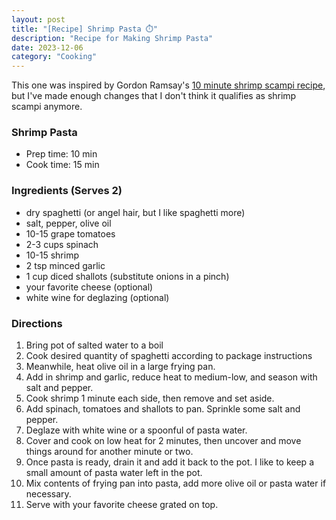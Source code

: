 ```yaml
---
layout: post
title: "[Recipe] Shrimp Pasta ⏱️"
description: "Recipe for Making Shrimp Pasta"
date: 2023-12-06
category: "Cooking"
---
```


This one was inspired by Gordon Ramsay's [10 minute shrimp scampi recipe](https://www.gordonramsay.com/gr/recipes/ramsay-in-10-shrimp-scampi-with-capellini-pasta/), but I've made enough changes that I don't think it qualifies as shrimp scampi anymore.

<!-- more -->

### Shrimp Pasta
- Prep time: 10 min
- Cook time: 15 min

### Ingredients (Serves 2)
- dry spaghetti (or angel hair, but I like spaghetti more)
- salt, pepper, olive oil
- 10-15 grape tomatoes
- 2-3 cups spinach
- 10-15 shrimp
- 2 tsp minced garlic
- 1 cup diced shallots (substitute onions in a pinch)
- your favorite cheese (optional)
- white wine for deglazing (optional)

### Directions
1. Bring pot of salted water to a boil
2. Cook desired quantity of spaghetti according to package instructions
3. Meanwhile, heat olive oil in a large frying pan.
4. Add in shrimp and garlic, reduce heat to medium-low, and season with salt and pepper.
5. Cook shrimp 1 minute each side, then remove and set aside.
6. Add spinach, tomatoes and shallots to pan. Sprinkle some salt and pepper.
7. Deglaze with white wine or a spoonful of pasta water.
8. Cover and cook on low heat for 2 minutes, then uncover and move things around for another minute or two.
9. Once pasta is ready, drain it and add it back to the pot. I like to keep a small amount of pasta water left in the pot.
10. Mix contents of frying pan into pasta, add more olive oil or pasta water if necessary.
11. Serve with your favorite cheese grated on top.
